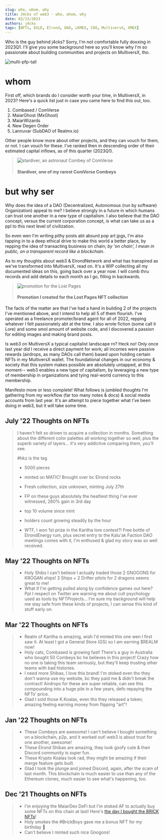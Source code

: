```yaml
---
slug: who, whom, why
title: J4cks of web3 - who, whom, why
date: 02/13/2023
authors: j4cks
tags: [NFTs, EGLD, Elrond, DAO, LKMEX, CDO, MultiversX, XMEX]
---
```


Who is the guy behind j4cks? Sorry, I'm not comfortable fully doxxing in 2023Q1. I'll give you some background here so you'll know why I'm so passionate about building communities and projects on MultiversX, tho.

![multi-pfp-tall](./multi-pfp-tall.png)
# whom

First off, which brands do I consider worth your time, in MultiversX, in 2023?
Here's a quick list just in case you came here to find this out, too.

1. Combased / ComVerse
2. MaiarGhost (MxGhost)
3. MaiarWizards 
4. New Degen Order
5. Lannuvar (SubDAO of Realmx.io)

Other people know more about other projects, and they can vouch for them, or not. I can vouch for these. I've ranked then in descending order of their estimated capital inflows, as of this quarter (2023Q1).

> ![stardiver, an astronaut Combey of ComVerse](./stardiver.png)
> #### Stardiver, one of my rarest ComVerse Combeys

# but why ser

Why does the idea of a DAO (Decentralized, Autonomous (run by software) Organization) appeal to me? I believe strongly in a future in which humans can trust one another in a new type of capitalism. I also believe that the DAO concept, versus the current corporation concept, is what can take us as a ppl to this next level of civilization.

So even wen I'm writing pithy posts abt absurd pop art jpgs, I'm also tapping in to a deep ethical drive to make this world a better place, by repping the idea of transacting business on chain; *by 'on chain', I mean in public, on a transparent record like a blockchain*.

As to my thoughts about web3 & ElrondNetwork and what has transpired as we've transformed into MultiversX, read on. It's a WIP collecting all my documented ideas on this, going back over a year now. I will comb thru records and add details to each month as I go, filling in backwards.


> ![promotion for the Lost Pages](./promo-mind2.png)
> #### Promotion I created for the Lost Pages NFT collection

The facts of the matter are that I've had a hand in building 2 of the projects I've mentioned above, and I intend to help all 5 of them flourish. I've operated as a freelance promoter/brand agent for all of 2022, repping whatever I felt passionately abt at the time. I also wrote fiction (some call it Lore) and some smol amount of website code, and I discovered a passion for editing images and making brand posts. 

Is web3 on MultiversX a typical capitalist landscape rn? Heck no! Only once last year did I receive a direct payment for work; all incomes were passive rewards (airdrops, as many DAOs call them) based upon holding certain NFTs in my MultiversX wallet. The foundational changes in our economy & society that this system makes possible are absolutely untapped, at this moment-- web3 enables a new type of capitalism, by leveraging a new type of membership in organizations and tying real-world currency to this membership. 

Manifesto more or less complete! What follows is jumbled thoughts I'm gathering from my workflow (far too many notes & docs) & social media accounts from last year. It's an attempt to piece together what I've been doing in web3, but it will take some time.

## July '22 Thoughts on NFTs
> 
> I haven't felt so driven to acquire a collection in months. Something about
> the different color palettes all working together so well, plus the superb 
> variety of layers... it's very addictive comparing them, you'll see.
> 
> \#hkz is the tag
> - 5000 pieces
> - minted on MATIC! Brought over bc Elrond rocks
> - Fresh collection, size unknown, minting July 27th
> - FP on these guys absolutely the healtiest thing I've ever witnessed, 260% gain in 3rd day
> - top 10 volume since mint
> - holders count growing steadily by the hour
>
> - WTF, I won 1st prize in the Karitha lore contest?! Free bottle of ElrondEnergy rum, plus secret entry to the Kalu'ak Faction DAO meetings comes with it, I'm enthused & glad my story was so well received.

## May '22 Thoughts on NFTs
> - Holy Shibs I can't believe I actually traded those 2 GNOGONS for KROGAN ships! 3 Ships + 2 Drifter pilots for 2 dragons seems great to me!
> - What if I'm getting pulled along by confidence games out here? Ppl I respect on Twitter are warning me about cult psychology used as tools by NFTProjects... I'm sure my background will help me stay safe from these kinds of projects, I can sense this kind of stuff early on.

## Mar '22 Thoughts on NFTs
> - Realm of Karitha is amazing, wish I'd minted this one wen I first saw it. At least I got a General Store (GS) so I am earning $REALM now!
> - Holy cats, Combased is growing fast! There's a guy in Australia who bought 50 Combeys bc he believes in this project! Crazy how no one is taking this team seriously, but they'll keep trusting other teams with bad histories.
> - I need more Shibas, I love this brand! I'm stoked even tho they don't wanna use my website, bc they paid me & didn't break the contract! Airdrops for these are super reliable, can see this compounding into a huge pile in a few years, defo repaying the NFTs' price.
> - Glad I sold those K.Koalas, even tho they released a token; amazing feeling earning money from flipping "art"!

## Jan '22 Thoughts on NFTs
> - These Combeys are awesome! I can't believe I bought something on a blockchain, p2p, and it worked out! web3 is about trust for one another, awesome!
> - These Elrond Shibas are amazing, they look goofy cute & their Discord community is super fun.
> - These Krypto Koalas look rad, they might be amazing if their merge feature gets built.
> - Glad I took the plunge and joined Discord, again, after the scam of last month. This blockchain is much easier to use than any of the Ethereum clones, much easier to see what's happening, too.

## Dec '21 Thoughts on NFTs
> - I'm enjoying the MaiarDex DeFi but I'm stoked AF to actually buy some NFTs on this chain at last! Here's [the day I bought the BRICK NFTs](https://explorer.multiversx.com/transactions/2b917c8c184bb93c6e60932cc3e9de3931fbe48b11b3c127592af4ecc087e9f8)!
> - Holy smokes the \#BrickBoys gave me a bonus NFT for my birthday 🤯
> - Can't believe I minted such nice Gnogons!